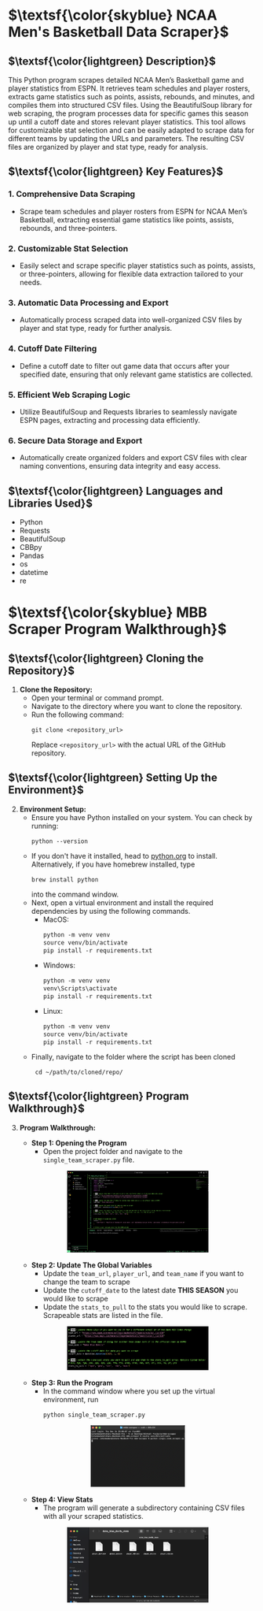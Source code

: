  # $\textsf{\color{skyblue} NCAA Men's Basketball Data Scraper}$

## $\textsf{\color{lightgreen} Description}$
This Python program scrapes detailed NCAA Men’s Basketball game and player statistics from ESPN. It retrieves team schedules and player rosters, extracts game statistics such as points, assists, rebounds, and minutes, and compiles them into structured CSV files. Using the BeautifulSoup library for web scraping, the program processes data for specific games this season up until a cutoff date and stores relevant player statistics. This tool allows for customizable stat selection and can be easily adapted to scrape data for different teams by updating the URLs and parameters. The resulting CSV files are organized by player and stat type, ready for analysis.

## $\textsf{\color{lightgreen} Key Features}$

### 1. **Comprehensive Data Scraping**
- Scrape team schedules and player rosters from ESPN for NCAA Men’s Basketball, extracting essential game statistics like points, assists, rebounds, and three-pointers.

### 2. **Customizable Stat Selection**
- Easily select and scrape specific player statistics such as points, assists, or three-pointers, allowing for flexible data extraction tailored to your needs.

### 3. **Automatic Data Processing and Export**
- Automatically process scraped data into well-organized CSV files by player and stat type, ready for further analysis.

### 4. **Cutoff Date Filtering**
- Define a cutoff date to filter out game data that occurs after your specified date, ensuring that only relevant game statistics are collected.

### 5. **Efficient Web Scraping Logic**
- Utilize BeautifulSoup and Requests libraries to seamlessly navigate ESPN pages, extracting and processing data efficiently.

### 6. **Secure Data Storage and Export**
- Automatically create organized folders and export CSV files with clear naming conventions, ensuring data integrity and easy access.

  
## $\textsf{\color{lightgreen} Languages and Libraries Used}$
- Python
- Requests
- BeautifulSoup
- CBBpy
- Pandas
- os
- datetime
- re

# $\textsf{\color{skyblue} MBB Scraper Program Walkthrough}$

## $\textsf{\color{lightgreen} Cloning the Repository}$

1. **Clone the Repository:**
   - Open your terminal or command prompt.
   - Navigate to the directory where you want to clone the repository.
   - Run the following command:
     ```
     git clone <repository_url>
     ```
     Replace `<repository_url>` with the actual URL of the GitHub repository.

## $\textsf{\color{lightgreen} Setting Up the Environment}$

2. **Environment Setup:**
   - Ensure you have Python installed on your system. You can check by running:
     ```
     python --version
     ```
   - If you don't have it installed, head to [python.org](python.org) to install. Alternatively, if you have homebrew installed, type
     ```
     brew install python
     ```
     into the command window.
   - Next, open a virtual environment and install the required dependencies by using the following commands.
     <br/>
       - MacOS:
         ```
         python -m venv venv
         source venv/bin/activate
         pip install -r requirements.txt  
         ```
       - Windows:
         ```
         python -m venv venv
         venv\Scripts\activate
         pip install -r requirements.txt  
         ```
       - Linux:
         ```
         python -m venv venv
         source venv/bin/activate
         pip install -r requirements.txt 
         ```
   - Finally, navigate to the folder where the script has been cloned
     ```
      cd ~/path/to/cloned/repo/
     ```

## $\textsf{\color{lightgreen} Program Walkthrough}$

3. **Program Walkthrough:**
   - **Step 1: Opening the Program**
     - Open the project folder and navigate to the `single_team_scraper.py` file.
    <p align="center">
   <img src="ReadMe%20Images/step1.png" height="60%" width="60%" alt="Opening the Program"/>
   </p>

   - **Step 2: Update The Global Variables**
     - Update the `team_url`, `player_url`, and `team_name` if you want to change the team to scrape
     - Update the `cutoff_date` to the latest date **THIS SEASON** you would like to scrape
     - Update the `stats_to_pull` to the stats you would like to scrape. Scrapeable stats are listed in the file.
   <p align="center">
   <img src="ReadMe%20Images/step2.png" height="60%" width="60%" alt="Updating Global Variables"/>
   </p>

   - **Step 3: Run the Program**
     - In the command window where you set up the virtual environment, run
       ```
       python single_team_scraper.py
       ```
   <p align="center">
   <img src="ReadMe%20Images/step3.png" height="40%" width="40%" display="inline-block" alt="Running the program"/>
   </p>

   - **Step 4: View Stats**
     - The program will generate a subdirectory containing CSV files with all your scraped statistics.
   <p align="center">
   <img src="ReadMe%20Images/step4.png" height="60%" width="60%" alt="Your outputted files"/>
   </p>



